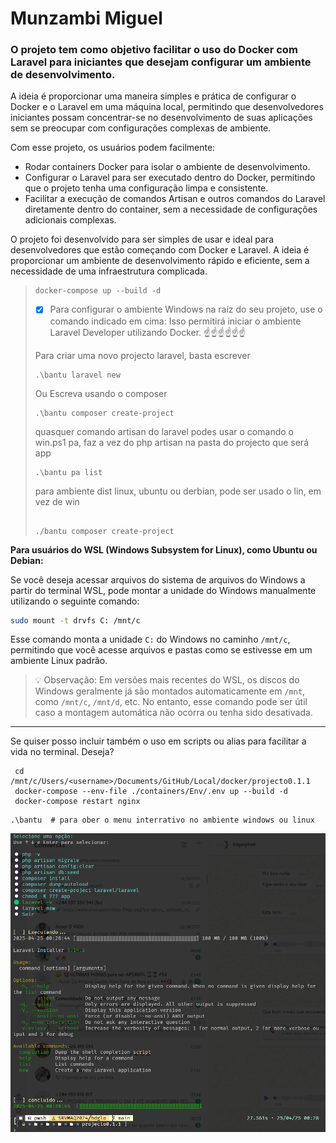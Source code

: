 # Munzambi Miguel

### **O projeto tem como objetivo facilitar o uso do Docker com Laravel para iniciantes que desejam configurar um ambiente de desenvolvimento.**

A ideia é proporcionar uma maneira simples e prática de configurar o Docker e o Laravel em uma máquina local, permitindo que desenvolvedores iniciantes possam concentrar-se no desenvolvimento de suas aplicações sem se preocupar com configurações complexas de ambiente.

Com esse projeto, os usuários podem facilmente:

* Rodar containers Docker para isolar o ambiente de desenvolvimento.
* Configurar o Laravel para ser executado dentro do Docker, permitindo que o projeto tenha uma configuração limpa e consistente.
* Facilitar a execução de comandos Artisan e outros comandos do Laravel diretamente dentro do container, sem a necessidade de configurações adicionais complexas.

O projeto foi desenvolvido para ser simples de usar e ideal para desenvolvedores que estão começando com Docker e Laravel. A ideia é proporcionar um ambiente de desenvolvimento rápido e eficiente, sem a necessidade de uma infraestrutura complicada.

> ````
> docker-compose up --build -d
> ````
>
> * [X]  Para configurar o ambiente Windows na raiz do seu projeto, use o comando indicado em cima: Isso permitirá iniciar o ambiente Laravel Developer utilizando Docker. ☝️☝️☝️☝️☝️☝️
>
> Para criar uma novo projecto laravel, basta escrever
>
> ```
> .\bantu laravel new
> ```
>
> Ou Escreva usando o composer
>
> ````
> .\bantu composer create-project
> ````
>
> quasquer comando artisan do laravel podes usar o comando o win.ps1 pa, faz a vez do php artisan na pasta do projecto que será app
>
> ```
> .\bantu pa list
> ```
>
> para ambiente dist linux, ubuntu ou derbian, pode ser usado o lin, em vez de win
>
> ```
>
> ./bantu composer create-project
> ```

**Para usuários do WSL (Windows Subsystem for Linux), como Ubuntu ou Debian:**

Se você deseja acessar arquivos do sistema de arquivos do Windows a partir do terminal WSL, pode montar a unidade do Windows manualmente utilizando o seguinte comando:

```bash
sudo mount -t drvfs C: /mnt/c
```

Esse comando monta a unidade `C:` do Windows no caminho `/mnt/c`, permitindo que você acesse arquivos e pastas como se estivesse em um ambiente Linux padrão.

> 💡 Observação: Em versões mais recentes do WSL, os discos do Windows geralmente já são montados automaticamente em `/mnt`, como `/mnt/c`, `/mnt/d`, etc. No entanto, esse comando pode ser útil caso a montagem automática não ocorra ou tenha sido desativada.

---

Se quiser posso incluir também o uso em scripts ou alias para facilitar a vida no terminal. Deseja?

````
 cd /mnt/c/Users/<username>/Documents/GitHub/Local/docker/projecto0.1.1
 docker-compose --env-file ./containers/Env/.env up --build -d
 docker-compose restart nginx
````

````
.\bantu  # para ober o menu interrativo no ambiente windows ou linux
````

![1745537426803](images/README/1745537426803.png)
